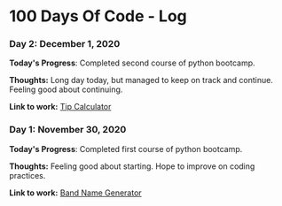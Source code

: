 # 100 Days Of Code - Log

### Day 2: December 1, 2020

**Today's Progress**: Completed second course of python bootcamp.

**Thoughts:** Long day today, but managed to keep on track and continue. Feeling good about continuing.

**Link to work:** [Tip Calculator](https://github.com/varunr8908/tip-calculator-start)



### Day 1: November 30, 2020

**Today's Progress**: Completed first course of python bootcamp.

**Thoughts:** Feeling good about starting. Hope to improve on coding practices.

**Link to work:** [Band Name Generator](https://github.com/varunr8908/band-name-generator-start.git)
